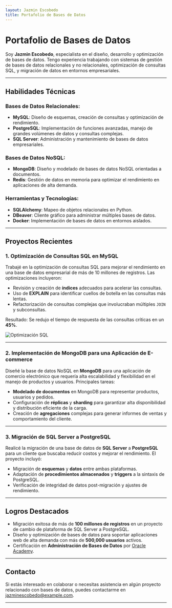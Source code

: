 ```yaml
---
layout: Jazmin Escobedo
title: Portafolio de Bases de Datos
---
```


# Portafolio de Bases de Datos



Soy **Jazmin Escobedo**, especialista en el diseño, desarrollo y optimización de bases de datos. Tengo experiencia trabajando con sistemas de gestión de bases de datos relacionales y no relacionales, optimización de consultas SQL, y migración de datos en entornos empresariales.

---

## Habilidades Técnicas

### Bases de Datos Relacionales:
- **MySQL**: Diseño de esquemas, creación de consultas y optimización de rendimiento.
- **PostgreSQL**: Implementación de funciones avanzadas, manejo de grandes volúmenes de datos y consultas complejas.
- **SQL Server**: Administración y mantenimiento de bases de datos empresariales.

### Bases de Datos NoSQL:
- **MongoDB**: Diseño y modelado de bases de datos NoSQL orientadas a documentos.
- **Redis**: Gestión de datos en memoria para optimizar el rendimiento en aplicaciones de alta demanda.

### Herramientas y Tecnologías:
- **SQLAlchemy**: Mapeo de objetos relacionales en Python.
- **DBeaver**: Cliente gráfico para administrar múltiples bases de datos.
- **Docker**: Implementación de bases de datos en entornos aislados.

---

## Proyectos Recientes

### 1. **Optimización de Consultas SQL en MySQL**

Trabajé en la optimización de consultas SQL para mejorar el rendimiento en una base de datos empresarial de más de 10 millones de registros. Las optimizaciones incluyeron:

- Revisión y creación de **índices** adecuados para acelerar las consultas.
- Uso de **EXPLAIN** para identificar cuellos de botella en las consultas más lentas.
- Refactorización de consultas complejas que involucraban múltiples `JOIN` y subconsultas.

Resultado: Se redujo el tiempo de respuesta de las consultas críticas en un **45%**.

![Optimización SQL](https://miweb.com/images/optim_sql.png)

---

### 2. **Implementación de MongoDB para una Aplicación de E-commerce**

Diseñé la base de datos NoSQL en **MongoDB** para una aplicación de comercio electrónico que requería alta escalabilidad y flexibilidad en el manejo de productos y usuarios. Principales tareas:

- **Modelado de documentos** en MongoDB para representar productos, usuarios y pedidos.
- Configuración de **réplicas** y **sharding** para garantizar alta disponibilidad y distribución eficiente de la carga.
- Creación de **agregaciones** complejas para generar informes de ventas y comportamiento del cliente.

---

### 3. **Migración de SQL Server a PostgreSQL**

Realicé la migración de una base de datos de **SQL Server** a **PostgreSQL** para un cliente que buscaba reducir costos y mejorar el rendimiento. El proyecto incluyó:

- Migración de **esquemas** y **datos** entre ambas plataformas.
- Adaptación de **procedimientos almacenados** y **triggers** a la sintaxis de PostgreSQL.
- Verificación de integridad de datos post-migración y ajustes de rendimiento.

---

## Logros Destacados

- Migración exitosa de más de **100 millones de registros** en un proyecto de cambio de plataforma de SQL Server a PostgreSQL.
- Diseño y optimización de bases de datos para soportar aplicaciones web de alta demanda con más de **500,000 usuarios** activos.
- Certificación en **Administración de Bases de Datos** por [Oracle Academy](https://academy.oracle.com).

---

## Contacto

Si estás interesado en colaborar o necesitas asistencia en algún proyecto relacionado con bases de datos, puedes contactarme en [jazminescobedo@example.com](mailto:jazminescobedo@example.com).

---
